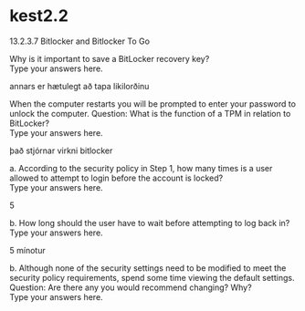 # kest2.2
13.2.3.7 Bitlocker and Bitlocker To Go<br>


Why is it important to save a BitLocker recovery key?<br>
Type your answers here.<br>

annars er hætulegt að tapa likilorðinu<br>






When the computer restarts you will be prompted to enter your password to unlock the computer.
Question:
What is the function of a TPM in relation to BitLocker?<br>
Type your answers here.<br>

það stjórnar virkni bitlocker<br>




a. According to the security policy in Step 1, how many times is a user allowed to attempt to login before the
account is locked?<br>
Type your answers here.<br>


5<br>

b. How long should the user have to wait before attempting to log back in?<br>
Type your answers here.<br>

5 mínotur<br>




b. Although none of the security settings need to be modified to meet the security policy requirements,
spend some time viewing the default settings.
Question:
Are there any you would recommend changing? Why?<br>
Type your answers here.<br>

